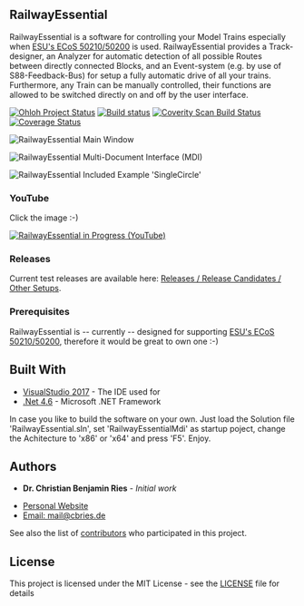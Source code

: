 ## RailwayEssential

RailwayEssential is a software for controlling your Model Trains especially when [ESU's ECoS 50210/50200](http://www.esu.eu/en/products/digital-control/ecos-50210-dcc-system/what-ecos-can-do/) is used. RailwayEssential provides a Track-designer, an Analyzer for automatic detection of all possible Routes between directly connected Blocks, and an Event-system (e.g. by use of S88-Feedback-Bus) for setup a fully automatic drive of all your trains. Furthermore, any Train can be manually controlled, their functions are allowed to be switched directly on and off by the user interface. 

[![Ohloh Project Status](https://www.openhub.net/p/railwayessential/widgets/project_thin_badge.gif)](https://www.openhub.net/p/railwayessential)
[![Build status](https://ci.appveyor.com/api/projects/status/s9tr0h3ct3fv645q/branch/master?svg=true)](https://ci.appveyor.com/project/cbries/railwayessential/branch/master)
[![Coverity Scan Build Status](https://img.shields.io/coverity/scan/13689.svg)](https://scan.coverity.com/projects/cbries-railwayessential)
[![Coverage Status](https://scan.coverity.com/projects/13689/badge.svg)](https://scan.coverity.com/projects/cbries-railwayessential)

![RailwayEssential Main Window](https://raw.githubusercontent.com/cbries/railwayessential/master/Documentation/Website/images/RailwayEssential-main.png)

![RailwayEssential Multi-Document Interface (MDI)](https://raw.githubusercontent.com/cbries/railwayessential/master/Documentation/Website/images/RailwayEssential-main3.png)

![RailwayEssential Included Example 'SingleCircle'](https://raw.githubusercontent.com/cbries/railwayessential/master/Documentation/Website/images/RailwayEssential-main2.png)

### YouTube

Click the image :-)

[![RailwayEssential in Progress (YouTube)](https://img.youtube.com/vi/LcHo5y3PwqM/0.jpg)](https://youtu.be/LcHo5y3PwqM)

### Releases

Current test releases are available here: [Releases / Release Candidates / Other Setups](https://github.com/cbries/railwayessential/releases).

### Prerequisites

RailwayEssential is -- currently -- designed for supporting [ESU's ECoS 50210/50200](http://www.esu.eu/en/products/digital-control/ecos-50210-dcc-system/what-ecos-can-do/), therefore it would be great to own one :-)

## Built With

* [VisualStudio 2017](https://www.visualstudio.com/vs/whatsnew/) - The IDE used for
* [.Net 4.6](https://www.microsoft.com/en-us/download/details.aspx?id=53344) - Microsoft .NET Framework

In case you like to build the software on your own. Just load the Solution file 'RailwayEssential.sln', set 'RailwayEssentialMdi' as startup poject, change the Achitecture to 'x86' or 'x64' and press 'F5'. Enjoy.

## Authors

* **Dr. Christian Benjamin Ries** - *Initial work*
 - [Personal Website](http://www.christianbenjaminries.de) 
 - [Email: mail@cbries.de](mailto:mail@cbries.de?subject=RailwayEssential)

See also the list of [contributors](https://github.com/cbries/railwayessential/graphs/contributors) who participated in this project.

## License

This project is licensed under the MIT License - see the [LICENSE](https://github.com/cbries/railwayessential/blob/master/LICENSE) file for details
